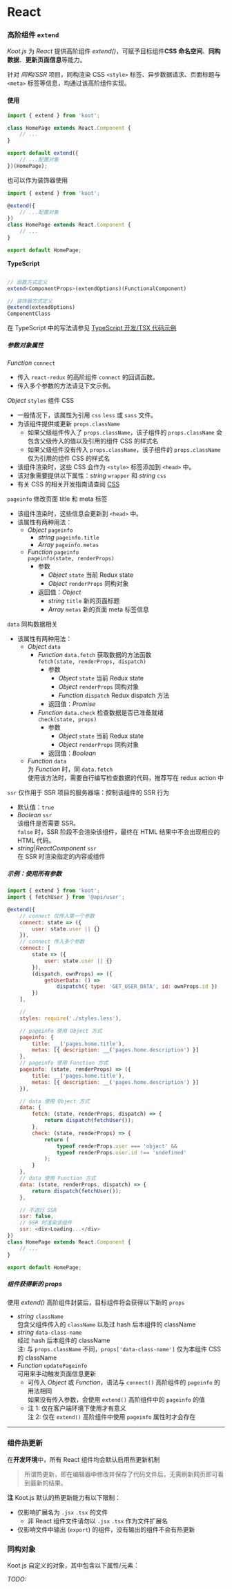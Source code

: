 # React

### 高阶组件 `extend`

_Koot.js_ 为 _React_ 提供高阶组件 _extend()_，可赋予目标组件**CSS 命名空间**、**同构数据**、**更新页面信息**等能力。

针对 _同构/SSR_ 项目，同构渲染 CSS `<style>` 标签、异步数据请求、页面标题与 `<meta>` 标签等信息，均通过该高阶组件实现。

#### 使用

```javascript
import { extend } from 'koot';

class HomePage extends React.Component {
    // ...
}

export default extend({
    // ...配置对象
})(HomePage);
```

也可以作为装饰器使用

```javascript
import { extend } from 'koot';

@extend({
    // ...配置对象
})
class HomePage extends React.Component {
    // ...
}

export default HomePage;
```

**TypeScript**

```typescript

// 函数方式定义
extend<ComponentProps>(extendOptions)(FunctionalComponent)

// 装饰器方式定义
@extend(extendOptions)
ComponentClass
```

在 TypeScript 中的写法请参见 [TypeScript 开发/TSX 代码示例](/typescript?id=tsx-代码示例)

##### 参数对象属性

_Function_ `connect`

-   传入 `react-redux` 的高阶组件 `connect` 的回调函数。
-   传入多个参数的方法请见下文示例。

_Object_ `styles` 组件 CSS

-   一般情况下，该属性为引用 `css` `less` 或 `sass` 文件。
-   为该组件提供或更新 `props.className`
    -   如果父级组件传入了 `props.className`，该子组件的 `props.className` 会包含父级传入的值以及引用的组件 CSS 的样式名
    -   如果父级组件没有传入 `props.className`，该子组件的 `props.className` 仅为引用的组件 CSS 的样式名
-   该组件渲染时，这些 CSS 会作为 `<style>` 标签添加到 `<head>` 中。
-   该对象需要提供以下属性：_string_ `wrapper` 和 _string_ `css`
-   有关 CSS 的相关开发指南请查阅 [CSS](/css)

`pageinfo` 修改页面 title 和 meta 标签

-   该组件渲染时，这些信息会更新到 `<head>` 中。
-   该属性有两种用法：
    -   _Object_ `pageinfo`
        -   _string_ `pageinfo.title`
        -   _Array<MetaObject>_ `pageinfo.metas`
    -   _Function_ `pageinfo`
        <br>`pageinfo(state, renderProps)`
        -   参数
            -   _Object_ `state` 当前 Redux state
            -   _Object_ `renderProps` 同构对象
        -   返回值：_Object_
            -   _string_ `title` 新的页面标题
            -   _Array_ `metas` 新的页面 meta 标签信息

`data` 同构数据相关

-   该属性有两种用法：
    -   _Object_ `data`
        -   _Function_ `data.fetch` 获取数据的方法函数
            <br>`fetch(state, renderProps, dispatch)`
            -   参数
                -   _Object_ `state` 当前 Redux state
                -   _Object_ `renderProps` 同构对象
                -   _Function_ `dispatch` Redux dispatch 方法
            -   返回值：_Promise_
        -   _Function_ `data.check` 检查数据是否已准备就绪
            <br>`check(state, props)`
            -   参数
                -   _Object_ `state` 当前 Redux state
                -   _Object_ `renderProps` 同构对象
            -   返回值：_Boolean_
    -   _Function_ `data`
        <br>为 _Function_ 时，同 `data.fetch`
        <br>使用该方法时，需要自行编写检查数据的代码，推荐写在 redux action 中

`ssr` 仅作用于 SSR 项目的服务器端：控制该组件的 SSR 行为

-   默认值：`true`
-   _Boolean_ `ssr`
    <br>该组件是否需要 SSR。
    <br>`false` 时，SSR 阶段不会渲染该组件，最终在 HTML 结果中不会出现相应的 HTML 代码。
-   _string_|_ReactComponent_ `ssr`
    <br>在 SSR 时渲染指定的内容或组件

##### 示例：使用所有参数

```javascript
import { extend } from 'koot';
import { fetchUser } from '@api/user';

@extend({
    // connect 仅传入第一个参数
    connect: state => ({
        user: state.user || {}
    }),
    // connect 传入多个参数
    connect: [
        state => ({
            user: state.user || {}
        }),
        (dispatch, ownProps) => ({
            getUserData: () =>
                dispatch({ type: 'GET_USER_DATA', id: ownProps.id })
        })
    ],

    //
    styles: require('./styles.less'),

    // pageinfo 使用 Object 方式
    pageinfo: {
        title: __('pages.home.title'),
        metas: [{ description: __('pages.home.description') }]
    },
    // pageinfo 使用 Function 方式
    pageinfo: (state, renderProps) => ({
        title: __('pages.home.title'),
        metas: [{ description: __('pages.home.description') }]
    }),

    // data 使用 Object 方式
    data: {
        fetch: (state, renderProps, dispatch) => {
            return dispatch(fetchUser());
        },
        check: (state, renderProps) => {
            return (
                typeof renderProps.user === 'object' &&
                typeof renderProps.user.id !== 'undefined'
            );
        }
    },
    // data 使用 Function 方式
    data: (state, renderProps, dispatch) => {
        return dispatch(fetchUser());
    },

    // 不进行 SSR
    ssr: false,
    // SSR 时渲染该组件
    ssr: <div>Loading...</div>
})
class HomePage extends React.Component {
    // ...
}

export default HomePage;
```

##### 组件获得新的 props

使用 _extend()_ 高阶组件封装后，目标组件将会获得以下新的 `props`

-   _string_ `className`
    <br>包含父组件传入的 `className` 以及过 hash 后本组件的 className
-   _string_ `data-class-name`
    <br>经过 hash 后本组件的 className
    <br>注: 与 `props.className` 不同，`props['data-class-name']` 仅为本组件 CSS 的 className
-   _Function_ `updatePageinfo`
    <br>可用来手动触发页面信息更新
    -   可传入 _Object_ 或 _Function_，语法与 `connect()` 高阶组件的 `pageinfo` 的用法相同
        <br>如果没有传入参数，会使用 `extend()` 高阶组件中的 `pageinfo` 的值
    -   注 1: 仅在客户端环境下使用才有意义
        <br>注 2: 仅在 `extend()` 高阶组件中使用 `pageinfo` 属性时才会存在

---

### 组件热更新

在**开发环境**中，所有 React 组件均会默认启用热更新机制

> 所谓热更新，即在编辑器中修改并保存了代码文件后，无需刷新网页即可看到最新的结果。

**注** Koot.js 默认的热更新能力有以下限制：

-   仅影响扩展名为 `.jsx` `.tsx` 的文件
    -   非 React 组件文件请勿以 `.jsx` `.tsx` 作为文件扩展名
-   仅影响文件中输出 (`export`) 的组件，没有输出的组件不会有热更新

### 同构对象

Koot.js 自定义的对象，其中包含以下属性/元素：

_TODO:_
